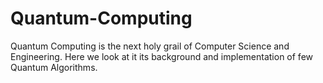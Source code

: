 # Quantum-Computing
Quantum Computing is the next holy grail of Computer Science and Engineering. Here we look at it its background and implementation of few Quantum Algorithms.
